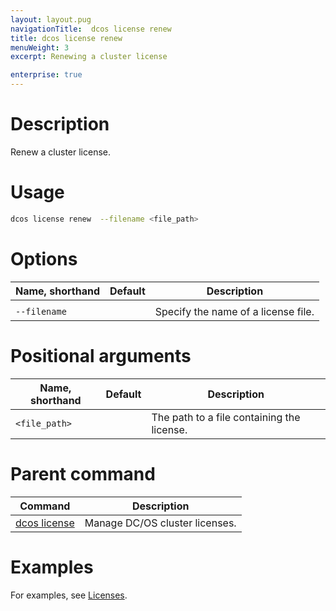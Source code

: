 ```yaml
---
layout: layout.pug
navigationTitle:  dcos license renew
title: dcos license renew
menuWeight: 3
excerpt: Renewing a cluster license

enterprise: true
---
```


# Description
Renew a cluster license.

# Usage

```bash
dcos license renew  --filename <file_path>
```

# Options

| Name, shorthand | Default | Description |
|---------|-------------|-------------|
|   |   |   |
| `--filename`   |             |  Specify the name of a license file. |


# Positional arguments

| Name, shorthand | Default | Description |
|---------|-------------|-------------|
| `<file_path>`    |   |  The path to a file containing the license. |

# Parent command

| Command | Description |
|---------|-------------|
| [dcos license](/1.11/cli/command-reference/dcos-license/) | Manage DC/OS cluster licenses. |

# Examples
For examples, see [Licenses](/1.11/administering-clusters/licenses/).
